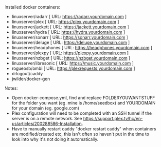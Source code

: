 Installed docker containers:
- linuxserver/radarr [ URL: https://radarr.yourdomain.com ]
- linuxserver/plex  [ URL: https://plex.yourdomain.com ]
- linuxserver/jackett  [ URL: https://jackett.yourdomain.com ]
- linuxserver/hydra  [ URL: https://hydra.yourdomain.com ]
- linuxserver/sonarr  [ URL: https://sonarr.yourdomain.com ]
- linuxserver/deluge  [ URL: https://deluge.yourdomain.com ]
- linuxserver/headphones  [ URL: https://headphones.yourdomain.com ]
- linuxserver/plexpy  [ URL: https://plexpy.yourdomain.com ]
- linuxserver/nzbget  [ URL: https://nzbget.yourdomain.com ]
- linuxserver/libresonic  [ URL: https://music.yourdomain.com ]
- rogueosb/ombi  [ URL: https://plexrequests.yourdomain.com ]
- drlogout/caddy
- jwilder/docker-gen

Notes:
- Open docker-compose.yml, find and replace FOLDERYOUWANTSTUFF for the folder you want (eg. mine is /home/seedbox) and YOURDOMAIN for your domain (eg. google.com)
- Plex configuration will need to be completed with an SSH tunnel if the server is on a remote network. See https://support.plex.tv/hc/en-us/articles/200288586-Installation.
- Have to manually restart caddy "docker restart caddy" when containers are modified/created etc, this isn't often so haven't put in the time to look into why it's not doing it automatically. 